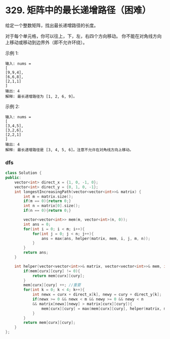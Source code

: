 # 329. 矩阵中的最长递增路径（困难）

给定一个整数矩阵，找出最长递增路径的长度。

对于每个单元格，你可以往上，下，左，右四个方向移动。 你不能在对角线方向上移动或移动到边界外（即不允许环绕）。

示例 1:

    输入: nums = 
    [
    [9,9,4],
    [6,6,8],
    [2,1,1]
    ] 
    输出: 4 
    解释: 最长递增路径为 [1, 2, 6, 9]。

示例 2:

    输入: nums = 
    [
    [3,4,5],
    [3,2,6],
    [2,2,1]
    ] 
    输出: 4 
    解释: 最长递增路径是 [3, 4, 5, 6]。注意不允许在对角线方向上移动。

### dfs
```c++
class Solution {
public:
    vector<int> direct_x = {1, 0, -1, 0};
    vector<int> direct_y = {0, 1, 0, -1};
    int longestIncreasingPath(vector<vector<int>>& matrix) {
        int m = matrix.size();
        if(m == 0){return 0;}
        int n = matrix[0].size();
        if(n == 0){return 0;}

        vector<vector<int>> mem(m, vector<int>(n, 0));
        int ans = 0;
        for(int i = 0; i < m; i++){
            for(int j = 0; j < n; j++){
                ans = max(ans, helper(matrix, mem, i, j, m, n));
            }
        }
        return ans;
    }

    int helper(vector<vector<int>>& matrix, vector<vector<int>>& mem, int curx, int cury, int m, int n){
        if(mem[curx][cury] != 0){
            return mem[curx][cury];
        }
        mem[curx][cury] ++; //重要
        for(int k = 0; k < 4; k++){
            int newx = curx + direct_x[k], newy = cury + direct_y[k];
            if(newx >= 0 && newx < m && newy >= 0 && newy < n 
            && matrix[newx][newy] > matrix[curx][cury]){
                mem[curx][cury] = max(mem[curx][cury], helper(matrix, mem, newx, newy, m, n) + 1);
            }
        }
        return mem[curx][cury];
    }
};
```